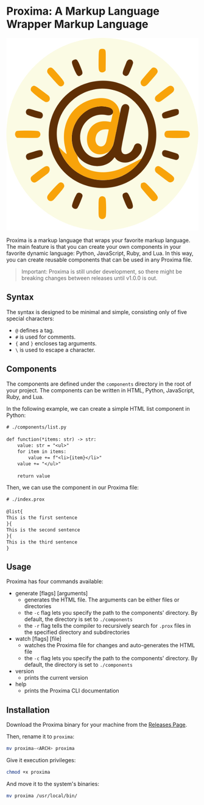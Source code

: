 # Proxima: A Markup Language Wrapper Markup Language

<p align="center">
    <a href="https://github.com/vistormu/adam_simulator">
        <img src="/assets/proxima_logo.svg">
    </a>
</p>

Proxima is a markup language that wraps your favorite markup language. The main feature is that you can create your own components in your favorite dynamic language: Python, JavaScript, Ruby, and Lua. In this way, you can create reusable components that can be used in any Proxima file.

> Important: Proxima is still under development, so there might be breaking changes between releases until v1.0.0 is out.

## Syntax

The syntax is designed to be minimal and simple, consisting only of five special characters: 
- `@` defines a tag.
- `#` is used for comments.
- `{` and `}` encloses tag arguments.
- `\` is used to escape a character.

## Components

The components are defined under the `components` directory in the root of your project. The components can be written in HTML, Python, JavaScript, Ruby, and Lua.

In the following example, we can create a simple HTML list component in Python:

```
# ./components/list.py

def function(*items: str) -> str:
    value: str = "<ul>"
    for item in items:
        value += f"<li>{item}</li>"
    value += "</ul>"

    return value
```

Then, we can use the component in our Proxima file:

```
# ./index.prox

@list{
This is the first sentence
}{
This is the second sentence
}{
This is the third sentence
}
```

## Usage

Proxima has four commands available:

- generate [flags] [arguments]
    - generates the HTML file. The arguments can be either files or directories
    - the `-c` flag lets you specify the path to the components' directory. By default, the directory is set to `./components`
    - the `-r` flag tells the compiler to recursively search for `.prox` files in the specified directory and subdirectories 
- watch [flags] [file]
    - watches the Proxima file for changes and auto-generates the HTML file
    - the `-c` flag lets you specify the path to the components' directory. By default, the directory is set to `./components`
- version
    - prints the current version
- help
    - prints the Proxima CLI documentation

## Installation
Download the Proxima binary for your machine from the [Releases Page](https://github.com/vistormu/proxima/releases).

Then, rename it to `proxima`:

```bash
mv proxima-<ARCH> proxima
```

Give it execution privileges:

```bash
chmod +x proxima
```

And move it to the system's binaries:

```bash
mv proxima /usr/local/bin/
```
